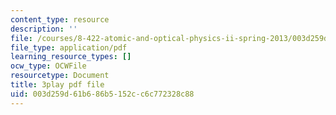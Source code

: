 ```yaml
---
content_type: resource
description: ''
file: /courses/8-422-atomic-and-optical-physics-ii-spring-2013/003d259d61b686b5152cc6c772328c88_k7DskqekDZk.pdf
file_type: application/pdf
learning_resource_types: []
ocw_type: OCWFile
resourcetype: Document
title: 3play pdf file
uid: 003d259d-61b6-86b5-152c-c6c772328c88
---
```

